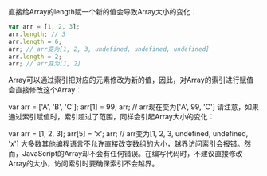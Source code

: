 直接给Array的length赋一个新的值会导致Array大小的变化：
```javascript
var arr = [1, 2, 3];
arr.length; // 3
arr.length = 6;
arr; // arr变为[1, 2, 3, undefined, undefined, undefined]
arr.length = 2;
arr; // arr变为[1, 2]
```
Array可以通过索引把对应的元素修改为新的值，因此，对Array的索引进行赋值会直接修改这个Array：

var arr = ['A', 'B', 'C'];
arr[1] = 99;
arr; // arr现在变为['A', 99, 'C']
请注意，如果通过索引赋值时，索引超过了范围，同样会引起Array大小的变化：

var arr = [1, 2, 3];
arr[5] = 'x';
arr; // arr变为[1, 2, 3, undefined, undefined, 'x']
大多数其他编程语言不允许直接改变数组的大小，越界访问索引会报错。然而，JavaScript的Array却不会有任何错误。在编写代码时，不建议直接修改Array的大小，访问索引时要确保索引不会越界。
